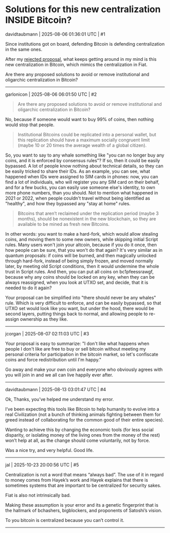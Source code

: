 # Solutions for this new centralization INSIDE Bitcoin?

davidtaubmann | 2025-08-06 01:36:01 UTC | #1

Since institutions got on board, defending Bitcoin is defending centralization in the same ones.

After my [rejected proposal](https://delvingbitcoin.org/t/paralel-bitcoin-only-for-conscious-living-individuals/1877/1), what keeps getting around in my mind is this new centralization in Bitcoin, which mimics the centralization in Fiat.

Are there any proposed solutions to avoid or remove institutional and oligarchic centralization in Bitcoin?

-------------------------

garlonicon | 2025-08-06 06:01:50 UTC | #2

> Are there any proposed solutions to avoid or remove institutional and oligarchic centralization in Bitcoin?

No, because if someone would want to buy 99% of coins, then nothing would stop that people.

> Institutional Bitcoins could be replicated into a personal wallet, but this replication should have a maximum socially congruent limit (maybe 10 or 20 times the average wealth of a global citizen).

So, you want to say to any whale something like "you can no longer buy any coins, and it is enforced by consensus rules"? If so, then it could be easily bypassed. A lot of people know nothing about technical details, so they can be easily tricked to share their IDs. As an example, you can see, what happened when IDs were assigned to SIM cards in phones: now, you can find a lot of individuals, who will register you any SIM card on their behalf, and for a few bucks, you can easily use someone else's identity, to own more phone numbers, than you should. Not to mention what happened in 2021 or 2022, when people couldn't travel without being identified as "healthy", and how they bypassed any "stay at home" rules.

> Bitcoins that aren’t reclaimed under the replication period (maybe 3 months), should be nonexistent in the new blockchain, so they are available to be mined as fresh new Bitcoins.

In other words: you want to make a hard-fork, which would allow stealing coins, and moving them to some new owners, while skipping initial Script rules. Many users won't join your altcoin, because if you do it once, then how people can be sure, that you won't do that again? It's very similar as in quantum proposals: if coins will be burned, and then magically unlocked through hard-fork, instead of being simply frozen, and moved normally later, by meeting old Script conditions, then it would undermine the whole trust in Script rules. And then, you can put all coins on bc1pfeessrawgf, because why any coins should be locked on any key, when they can be always reassigned, when you look at UTXO set, and decide, that it is needed to do it again?

Your proposal can be simplified into "there should never be any whales" rule. Which is very difficult to enforce, and can be easily bypassed, so that UTXO set would look like you want, but under the hood, there would be second layers, putting things back to normal, and allowing people to re-assign ownership as they like.

-------------------------

jcorgan | 2025-08-07 02:11:03 UTC | #3

Your proposal is easy to summarize: "I don't like what happens when people I don't like are free to buy or sell bitcoin without meeting my personal criteria for participation in the bitcoin market, so let's confiscate coins and force redistribution until I'm happy."

Go away and make your own coin and everyone who obviously agrees with you will join in and we all can live happily ever after.

-------------------------

davidtaubmann | 2025-08-13 03:01:47 UTC | #4

Ok, Thanks, you’ve helped me understand my error.

I’ve been expecting this tools like Bitcoin to help humanity to evolve into a real Civilization (not a bunch of thinking animals fighting between them for greed instead of collaborating for the common good of their entire species). 

Wanting to achieve this by changing the economic tools (for less social disparity, or isolating money of the living ones from the money of the rest) won’t help at all, as the change should come voluntarily, not by force.

Was a nice try, and very helpful.
Good life.

-------------------------

jal | 2025-10-23 20:00:56 UTC | #5

Centralization is not a word that means “always bad”.  The use of it in regard to money comes from Hayek’s work and Hayek explains that there is sometimes systems that are important to be centralized for security sakes. 

Fiat is also not intrinsically bad.  

Making these assumption is your error and its a genetic fingerprint that is the hallmark of bchashers, bigblockers, and proponents of Satoshi’s vision. 

To you bitcoin is centralized because you can’t control it.

-------------------------

